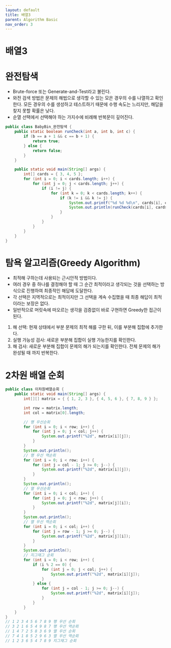 ```yaml
---
layout: default
title: 배열3
parent: Algorithm Basic
nav_order: 3
---
```


# 배열3

# 완전탐색

- Brute-force 또는 Generate-and-Test라고 불린다.
- 와전 검색 방법은 문제의 해법으로 생각할 수 있는 모은 경우의 수를 나열하고 확인한다. 모든 경우의 수를 생성하고 테스트하기 때문에 수행 속도는 느리지만, 해답을 찾지 못할 확률은 낮다.
- 순열 선택에서 선택해야 하는 가지수에 비례해 반복문이 깊어진다.

```java
public class BabyBin_완전탐색 {
	public static boolean runCheck(int a, int b, int c) {
		if (b == a + 1 && c == b + 1) {
			return true;
		} else {
			return false;
		}
	}

	public static void main(String[] args) {
		int[] cards = { 3, 4, 5 };
		for (int i = 0; i < cards.length; i++) {
			for (int j = 0; j < cards.length; j++) {
				if (i != j) {
					for (int k = 0; k < cards.length; k++) {
						if (k != i && k != j) {
							System.out.printf("%d %d %d\n", cards[i], cards[j], cards[k]);
							System.out.println(runCheck(cards[i], cards[j], cards[k]));
						}
					}
				}
			}
		}
	}
}
```

# 탐욕 알고리즘(Greedy Algorithm)

- 최적해 구하는데 사용되는 근시안적 방법이다.
- 여러 경우 중 하나를 결정해야 할 때 그 순간 최적이라고 생각되는 것을 선택하는 방식으로 진행하여 최종적인 해답에 도달한다.
- 각 선택은 지역적으로는 최적이지만 그 선택을 계속 수집했을 때 최종 해답이 최적이라는 보장은 없다.
- 일반적으로 머릿속에 떠오르는 생각을 검증없이 바로 구현하면 Greedy한 접근이 된다.

1. 해 선택: 현재 상태에서 부분 문제의 최적 해를 구한 뒤, 이를 부분해 집합에 추가한다.
2. 실행 가능성 검사: 새로운 부분해 집합이 실행 가능한지를 확인한다.
3. 해 검사: 새로운 부분해 집합이 문제의 해가 되는지를 확인한다. 전체 문제의 해가 완성될 때 까지 반복한다.

# 2차원 배열 순회

```java
public class 이차원배열순회 {
	public static void main(String[] args) {
		int[][] matrix = { { 1, 2, 3 }, { 4, 5, 6 }, { 7, 8, 9 } };

		int row = matrix.length;
		int col = matrix[0].length;

		// 행 우선순회
		for (int i = 0; i < row; i++) {
			for (int j = 0; j < col; j++) {
				System.out.printf("%2d", matrix[i][j]);
			}
		}
		System.out.println();
		// 행 우선 역순회
		for (int i = 0; i < row; i++) {
			for (int j = col - 1; j >= 0; j--) {
				System.out.printf("%2d", matrix[i][j]);
			}
		}
		System.out.println();
		// 열 우선순회
		for (int i = 0; i < col; i++) {
			for (int j = 0; j < row; j++) {
				System.out.printf("%2d", matrix[j][i]);
			}
		}
		System.out.println();
		// 열 우선 역순회
		for (int i = 0; i < col; i++) {
			for (int j = row - 1; j >= 0; j--) {
				System.out.printf("%2d", matrix[j][i]);
			}
		}
		System.out.println();
		// 지그재그 순회
		for (int i = 0; i < row; i++) {
			if (i % 2 == 0) {
				for (int j = 0; j < col; j++) {
					System.out.printf("%2d", matrix[i][j]);
				}
			} else {
				for (int j = col - 1; j >= 0; j--) {
					System.out.printf("%2d", matrix[i][j]);
				}
			}
		}
	}
}
// 1 2 3 4 5 6 7 8 9 행 우선 순회
// 3 2 1 6 5 4 9 8 7 행 우선 역순회
// 1 4 7 2 5 8 3 6 9 열 우선 순회
// 7 4 1 8 5 2 9 6 3 열 우선 역순회
// 1 2 3 6 5 4 7 8 9 지그재그 순회
```
